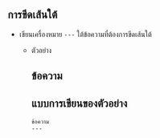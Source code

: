   ## การขีดเส้นใต้
  + เขียนเครื่องหมาย ```---``` ใต้ข้อความที่ต้องการขีดเส้นใต้
    + ตัวอย่าง <br>
    
       ข้อความ
       ---
       
       แบบการเขียนของตัวอย่าง  
       ---
       ```
       ข้อความ
       ---
       ```
